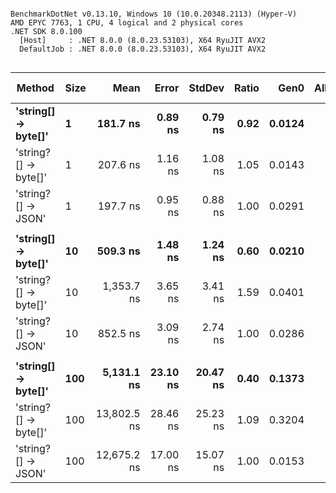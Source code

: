 ```

BenchmarkDotNet v0.13.10, Windows 10 (10.0.20348.2113) (Hyper-V)
AMD EPYC 7763, 1 CPU, 4 logical and 2 physical cores
.NET SDK 8.0.100
  [Host]     : .NET 8.0.0 (8.0.23.53103), X64 RyuJIT AVX2
  DefaultJob : .NET 8.0.0 (8.0.23.53103), X64 RyuJIT AVX2


```
| Method               | Size | Mean        | Error    | StdDev   | Ratio | Gen0   | Allocated | Alloc Ratio |
|--------------------- |----- |------------:|---------:|---------:|------:|-------:|----------:|------------:|
| **&#39;string[] → byte[]&#39;**  | **1**    |    **181.7 ns** |  **0.89 ns** |  **0.79 ns** |  **0.92** | **0.0124** |     **208 B** |        **0.43** |
| &#39;string?[] → byte[]&#39; | 1    |    207.6 ns |  1.16 ns |  1.08 ns |  1.05 | 0.0143 |     240 B |        0.49 |
| &#39;string?[] → JSON&#39;   | 1    |    197.7 ns |  0.95 ns |  0.88 ns |  1.00 | 0.0291 |     488 B |        1.00 |
|                      |      |             |          |          |       |        |           |             |
| **&#39;string[] → byte[]&#39;**  | **10**   |    **509.3 ns** |  **1.48 ns** |  **1.24 ns** |  **0.60** | **0.0210** |     **360 B** |        **0.74** |
| &#39;string?[] → byte[]&#39; | 10   |  1,353.7 ns |  3.65 ns |  3.41 ns |  1.59 | 0.0401 |     680 B |        1.39 |
| &#39;string?[] → JSON&#39;   | 10   |    852.5 ns |  3.09 ns |  2.74 ns |  1.00 | 0.0286 |     488 B |        1.00 |
|                      |      |             |          |          |       |        |           |             |
| **&#39;string[] → byte[]&#39;**  | **100**  |  **5,131.1 ns** | **23.10 ns** | **20.47 ns** |  **0.40** | **0.1373** |    **2336 B** |        **4.79** |
| &#39;string?[] → byte[]&#39; | 100  | 13,802.5 ns | 28.46 ns | 25.23 ns |  1.09 | 0.3204 |    5536 B |       11.34 |
| &#39;string?[] → JSON&#39;   | 100  | 12,675.2 ns | 17.00 ns | 15.07 ns |  1.00 | 0.0153 |     488 B |        1.00 |

